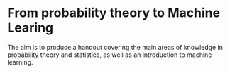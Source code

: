 # From probability theory to Machine Learing
The aim is to produce a handout covering the main areas of knowledge in probability theory and statistics, as well as an introduction to machine learning. 
